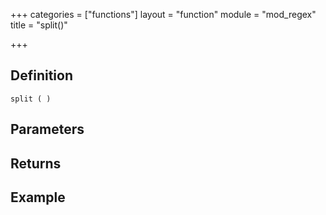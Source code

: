 +++
categories = ["functions"]
layout = "function"
module = "mod_regex"
title = "split()"

+++

## Definition

    split ( )

## Parameters

## Returns

## Example
